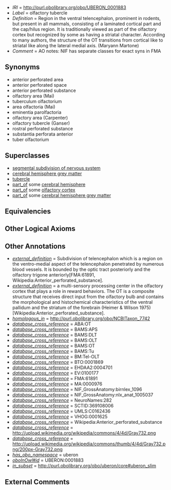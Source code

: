  * *IRI* = http://purl.obolibrary.org/obo/UBERON_0001883
 * *Label* = olfactory tubercle
 * *Definition* = Region in the ventral telencephalon, prominent in rodents, but present in all mammals, consisting of a laminated cortical part and the cap/hilus region. It is traditionally viewed as part of the olfactory cortex but recognized by some as having a striatal character. According to many authors, the structure of the OT transitions from cortical like to striatal like along the lateral medial axis. (Maryann Martone)
 * *Comment* = AO notes: NIF has separate classes for exact syns in FMA

## Synonyms

 * anterior perforated area
 * anterior perforated space
 * anterior perforated substance
 * olfactory area (Mai)
 * tuberculum olfactorium
 * area olfactoria (Mai)
 * eminentia parolfactoria
 * olfactory area (Carpenter)
 * olfactory tubercle (Ganser)
 * rostral perforated substance
 * substantia perforata anterior
 * tuber olfactorium

## Superclasses

 * [segmental subdivision of nervous system](../../UBERON/32/UBERON_0004732.md)
 * [cerebral hemisphere grey matter](../../UBERON/01/UBERON_0005401.md)
 * [tubercle](../../UBERON/13/UBERON_0005813.md)
 * [part_of](../../BFO/50/BFO_0000050.md) some [cerebral hemisphere](../../UBERON/69/UBERON_0001869.md)
 * [part_of](../../BFO/50/BFO_0000050.md) some [olfactory cortex](../../UBERON/94/UBERON_0002894.md)
 * [part_of](../../BFO/50/BFO_0000050.md) some [cerebral hemisphere grey matter](../../UBERON/01/UBERON_0005401.md)

## Equivalencies


## Other Logical Axioms


## Other Annotations

 * *[external_definition](../../UBPROP/01/UBPROP_0000001.md)* = Subdivision of telencephalon which is a region on the ventro-medial aspect of the telencephalon penetrated by numerous blood vessels.  It is bounded by the optic tract posteriorly and the olfactory trigone anteriorly[FMA:61891, Wikipedia:Anterior_perforated_substance].
 * *[external_definition](../../UBPROP/01/UBPROP_0000001.md)* = a multi-sensory processing center in the olfactory cortex that plays a role in reward behaviors. The OT is a composite structure that receives direct input from the olfactory bulb and contains the morphological and histochemical characteristics of the ventral pallidum and the striatum of the forebrain (Heimer & Wilson 1975)[Wikipedia:Anterior_perforated_substance].
 * *[homologous_in](../../core#homologous/in/core#homologous_in.md)* = http://purl.obolibrary.org/obo/NCBITaxon_7742
 * *[database_cross_reference](../../ef/oboInOwl#hasDbXref.md)* = ABA:OT
 * *[database_cross_reference](../../ef/oboInOwl#hasDbXref.md)* = BAMS:APS
 * *[database_cross_reference](../../ef/oboInOwl#hasDbXref.md)* = BAMS:DLT
 * *[database_cross_reference](../../ef/oboInOwl#hasDbXref.md)* = BAMS:OLT
 * *[database_cross_reference](../../ef/oboInOwl#hasDbXref.md)* = BAMS:OT
 * *[database_cross_reference](../../ef/oboInOwl#hasDbXref.md)* = BAMS:Tu
 * *[database_cross_reference](../../ef/oboInOwl#hasDbXref.md)* = BM:Tel-OLT
 * *[database_cross_reference](../../ef/oboInOwl#hasDbXref.md)* = BTO:0001869
 * *[database_cross_reference](../../ef/oboInOwl#hasDbXref.md)* = EHDAA2:0004701
 * *[database_cross_reference](../../ef/oboInOwl#hasDbXref.md)* = EV:0100177
 * *[database_cross_reference](../../ef/oboInOwl#hasDbXref.md)* = FMA:61891
 * *[database_cross_reference](../../ef/oboInOwl#hasDbXref.md)* = MA:0000976
 * *[database_cross_reference](../../ef/oboInOwl#hasDbXref.md)* = NIF_GrossAnatomy:birnlex_1096
 * *[database_cross_reference](../../ef/oboInOwl#hasDbXref.md)* = NIF_GrossAnatomy:nlx_anat_1005037
 * *[database_cross_reference](../../ef/oboInOwl#hasDbXref.md)* = NeuroNames:282
 * *[database_cross_reference](../../ef/oboInOwl#hasDbXref.md)* = SCTID:369108006
 * *[database_cross_reference](../../ef/oboInOwl#hasDbXref.md)* = UMLS:C0162436
 * *[database_cross_reference](../../ef/oboInOwl#hasDbXref.md)* = VHOG:0001625
 * *[database_cross_reference](../../ef/oboInOwl#hasDbXref.md)* = Wikipedia:Anterior_perforated_substance
 * *[database_cross_reference](../../ef/oboInOwl#hasDbXref.md)* = http://upload.wikimedia.org/wikipedia/commons/4/4d/Gray732.png
 * *[database_cross_reference](../../ef/oboInOwl#hasDbXref.md)* = http://upload.wikimedia.org/wikipedia/commons/thumb/4/4d/Gray732.png/200px-Gray732.png
 * *[has_obo_namespace](../../ce/oboInOwl#hasOBONamespace.md)* = uberon
 * *[oboInOwl#id](../../id/oboInOwl#id.md)* = UBERON:0001883
 * *[in_subset](../../et/oboInOwl#inSubset.md)* = http://purl.obolibrary.org/obo/uberon/core#uberon_slim

## External Comments

